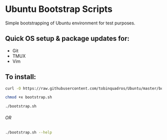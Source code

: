 # Ubuntu Bootstrap Scripts

Simple bootstrapping of Ubuntu environment for test purposes.

## Quick OS setup & package updates for:

+ Git
+ TMUX
+ Vim

## To install:

``` sh
curl -O https://raw.githubusercontent.com/tobinquadros/Ubuntu/master/bootstrap.sh

chmod +x bootstrap.sh

./bootstrap.sh
```

###### OR

``` sh
./bootstrap.sh --help
```
